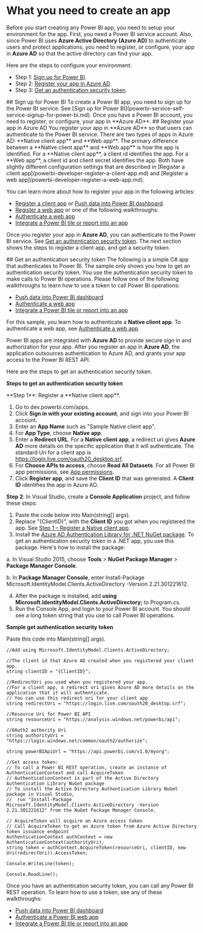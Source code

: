 <properties
   pageTitle="What you need to create an app"
   description="What you need to create an app"
   services="powerbi"
   documentationCenter=""
   authors="dvana"
   manager="mblythe"
   editor=""
   tags=""/>

<tags
   ms.service="powerbi"
   ms.devlang="NA"
   ms.topic="get-started-article"
   ms.tgt_pltfrm="NA"
   ms.workload="powerbi"
   ms.date="02/21/2016"
   ms.author="derrickv"/>

# What you need to create an app

Before you start creating any Power BI app, you need to setup your environment for the app. First, you need a Power BI service account. Also, since Power BI uses **Azure Active Directory (Azure AD)** to authenticate users and protect applications, you need to register, or configure, your app in **Azure AD** so that the active directory can find your app.

Here are the steps to configure your environment:

-	Step 1: [Sign up for Power BI](#signup).
-	Step 2: [Register your app in Azure AD](#register).
-	Step 3: [Get an authentication security token](#token).

<a name="signup"/>
## Sign up for Power BI
To create a Power BI app, you need to sign up for the Power BI service. See [Sign up for Power BI](powerbi-service-self-service-signup-for-power-bi.md). Once you have a Power BI account, you need to register, or configure, your app in **Azure AD**.

<a name="register"/>
## Register your app in Azure AD
You register your app in **Azure AD** so that users can authenticate to the Power BI service. There are two types of apps in Azure AD: **Native client app** and **Web app**. The primary difference between a **Native client app** and **Web app** is how the app is identified. For a **Native client app**, a client id identifies the app. For a **Web app**, a client id and client secret identifies the app. Both have slightly different configuration settings that are described in [Register a client app](powerbi-developer-register-a-client-app.md) and [Register a web app](powerbi-developer-register-a-web-app.md).

You can learn more about how to register your app in the following articles:

-	[Register a client app](powerbi-developer-register-a-client-app.md) or [Push data into Power BI dashboard](powerbi-developer-push-data-into-a-dashboard.md).
-	[Register a web app](powerbi-developer-register-a-web-app.md) or one of the following walkthroughs:
  -	[Authenticate a web app](powerbi-developer-authenticate-a-web-app.md)
  -	[Integrate a Power BI tile or report into an app](powerbi-developer-integrate-a-power-bi-tile-or-report.md)

Once you register your app in **Azure AD**, you can authenticate to the Power BI service. See [Get an authentication security token](#token).  The next section shows the steps to register a client app, and get a security token.

<a name="token"/>
## Get an authentication security token
The following is a simple C# app that authenticates to Power BI. The sample only shows you how to get an authentication security token. You use the authentication security token to make calls to Power BI operations. Please follow one of the following walkthroughs to learn how to use a token to call Power BI operations:

-	[Push data into Power BI dashboard](powerbi-developer-push-data-into-a-dashboard.md)
-	[Authenticate a web app](powerbi-developer-authenticate-a-web-app.md)
-	[Integrate a Power BI tile or report into an app](powerbi-developer-integrate-a-power-bi-tile-or-report.md)

For this sample, you learn how to authenticate a **Native client app**. To authenticate a web app, see [Authenticate a web app](powerbi-developer-authenticate-a-web-app.md).

Power BI apps are integrated with **Azure AD** to provide secure sign in and authorization for your app. After you register an app in **Azure AD**, the application outsources authentication to Azure AD, and grants your app access to the Power BI REST API.

Here are the steps to get an authentication security token.

**Steps to get an authentication security token**

<a name="register_1"/>
**Step 1**: Register a **Native client app**.

1. Go to dev.powerbi.com/apps.
2. Click **Sign in with your existing account**, and sign into your Power BI account.
3. Enter an **App Name** such as "Sample Native client app".
4. For **App Type**, choose **Native app**.
5. Enter a **Redirect URL**. For a **Native client app**, a redirect uri gives **Azure AD** more details on the specific application that it will authenticate. The standard Uri for a client app is https://login.live.com/oauth20_desktop.srf.
6. For **Choose APIs to access**, choose **Read All Datasets**. For all Power BI app permissions, see [App permissions](powerbi-developer-app-permissions.md).
7. Click **Register app**, and save the **Client ID** that was generated. A **Client ID** identifies the app in Azure AD.

**Step 2**: In Visual Studio, create a **Console Application** project, and follow these steps:

1.	Paste the code below into Main(string[] args).
2.	Replace "{ClientID}", with the **Client ID** you got when you registered the app. See [Step 1 – Register a Native client app](#register_1).
3.	Install the [Azure AD Authentication Library for .NET NuGet package](https://www.nuget.org/packages/Microsoft.IdentityModel.Clients.ActiveDirectory/). To get an authentication security token in a .NET app, you use this package. Here's how to install the package:

  a. In Visual Studio 2015, choose **Tools** > **NuGet Package Manager** > **Package Manager Console**.

  b. In **Package Manager Console**, enter Install-Package Microsoft.IdentityModel.Clients.ActiveDirectory -Version 2.21.301221612.

4.	After the package is installed, add **using Microsoft.IdentityModel.Clients.ActiveDirectory;** to Program.cs.
5.	Run the Console App, and login to your Power BI account. You should see a long token string that you use to call Power BI operations.

**Sample get authentication security token**

Paste this code into Main(string[] args).

    //Add using Microsoft.IdentityModel.Clients.ActiveDirectory;

    //The client id that Azure AD created when you registered your client app.
    string clientID = "{ClientID}";

    //RedirectUri you used when you registered your app.
    //For a client app, a redirect uri gives Azure AD more details on the application that it will authenticate.
    // You can use this redirect uri for your client app
    string redirectUri = "https://login.live.com/oauth20_desktop.srf";

    //Resource Uri for Power BI API
    string resourceUri = "https://analysis.windows.net/powerbi/api";

    //OAuth2 authority Uri
    string authorityUri = "https://login.windows.net/common/oauth2/authorize";

    string powerBIApiUrl = "https://api.powerbi.com/v1.0/myorg";

    //Get access token:
    // To call a Power BI REST operation, create an instance of AuthenticationContext and call AcquireToken
    // AuthenticationContext is part of the Active Directory Authentication Library NuGet package
    // To install the Active Directory Authentication Library NuGet package in Visual Studio,
    //  run "Install-Package Microsoft.IdentityModel.Clients.ActiveDirectory -Version 2.21.301221612" from the NuGet Package Manager Console.

    // AcquireToken will acquire an Azure access token
    // Call AcquireToken to get an Azure token from Azure Active Directory token issuance endpoint
    AuthenticationContext authContext = new AuthenticationContext(authorityUri);
    string token = authContext.AcquireToken(resourceUri, clientID, new Uri(redirectUri)).AccessToken;

    Console.WriteLine(token);

    Console.ReadLine();

Once you have an authentication security token, you can call any Power BI REST operation. To learn how to use a token, see any of these walkthroughs:

-	[Push data into Power BI dashboard](powerbi-developer-push-data-into-a-dashboard.md)
-	[Authenticate a Power BI web app](powerbi-developer-authenticate-a-web-app.md)
-	[Integrate a Power BI tile or report into an app](powerbi-developer-integrate-a-power-bi-tile-or-report.md)
